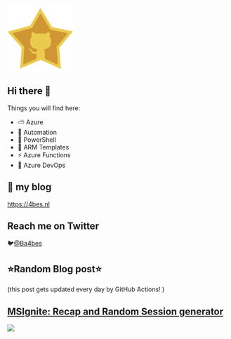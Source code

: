 ![Github Star](Assets/github-stars-logo_Color.png)

## Hi there 👋

Things you will find here:
- ⛅ Azure
- 🚗 Automation
- 🐚 PowerShell
- 💪 ARM Templates
- ⚡ Azure Functions
- 🚀 Azure DevOps


## 📝 my blog
<https://4bes.nl>

## Reach me on Twitter
🐦[@Ba4bes](https://twitter.com/Ba4bes)

<!---
- 🔭 I’m currently working on ...
- 🌱 I’m currently learning ...
- 👯 I’m looking to collaborate on ...
- 🤔 I’m looking for help with ...
- 💬 Ask me about ...
- 📫 How to reach me: ...
- 😄 Pronouns: ...
- ⚡ Fun fact: I have a standard poodle 🐩

-->

## ⭐Random Blog post⭐

(this post gets updated every day by GitHub Actions! )

<!-- Link -->
## [MSIgnite: Recap and Random Session generator](https://4bes.nl/2019/11/14/msignite-recap-and-random-session-generator/)

<a href="https://4bes.nl/2019/11/14/msignite-recap-and-random-session-generator/"><img src="https://4bes.nl/wp-content/uploads/2019/11/20191103_180836r-e1573565691483.jpg" height="250px"></a>

